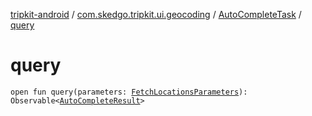 [tripkit-android](../../index.md) / [com.skedgo.tripkit.ui.geocoding](../index.md) / [AutoCompleteTask](index.md) / [query](./query.md)

# query

`open fun query(parameters: `[`FetchLocationsParameters`](../../com.skedgo.tripkit.ui.search/-fetch-locations-parameters/index.md)`): Observable<`[`AutoCompleteResult`](../-auto-complete-result.md)`>`